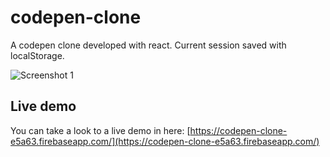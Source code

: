 # codepen-clone

A codepen clone developed with react. Current session saved with localStorage.

![Screenshot 1](https://gabrielvazquez.com/git-screen/codepen-clone-01.png)

## Live demo

You can take a look to a live demo in here: [https://codepen-clone-e5a63.firebaseapp.com/](https://codepen-clone-e5a63.firebaseapp.com/)
